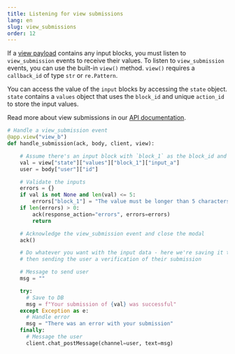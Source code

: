 ```yaml
---
title: Listening for view submissions
lang: en
slug: view_submissions
order: 12
---
```


<div class="section-content">

If a <a href="https://api.slack.com/reference/block-kit/views">view payload</a> contains any input blocks, you must listen to `view_submission` events to receive their values. To listen to `view_submission` events, you can use the built-in `view()` method. `view()` requires a `callback_id` of type `str` or `re.Pattern`.

You can access the value of the `input` blocks by accessing the `state` object. `state` contains a `values` object that uses the `block_id` and unique `action_id` to store the input values.

Read more about view submissions in our <a href="https://api.slack.com/surfaces/modals/using#interactions">API documentation</a>.

</div>

```python
# Handle a view_submission event
@app.view("view_b")
def handle_submission(ack, body, client, view):

    # Assume there's an input block with `block_1` as the block_id and `input_a`
    val = view["state"]["values"]["block_1"]["input_a"]
    user = body["user"]["id"]

    # Validate the inputs
    errors = {}
    if val is not None and len(val) <= 5:
        errors["block_1"] = "The value must be longer than 5 characters"
    if len(errors) > 0:
        ack(response_action="errors", errors=errors)
        return

    # Acknowledge the view_submission event and close the modal
    ack()

    # Do whatever you want with the input data - here we're saving it to a DB
    # then sending the user a verification of their submission

    # Message to send user
    msg = ""

    try:
      # Save to DB
      msg = f"Your submission of {val} was successful"
    except Exception as e:
      # Handle error
      msg = "There was an error with your submission"
    finally:
      # Message the user
      client.chat_postMessage(channel=user, text=msg)
```
